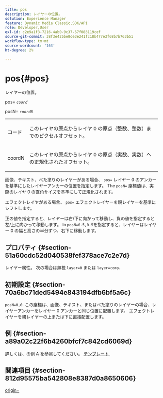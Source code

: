 ```yaml
---
title: pos
description: レイヤーの位置。
solution: Experience Manager
feature: Dynamic Media Classic,SDK/API
role: Developer,User
exl-id: c2e9a1f3-7216-4ab0-9c37-57f083119cef
source-git-commit: 38f3e425be0ce3e241fc18b477e3f68b7b763b51
workflow-type: tm+mt
source-wordcount: '163'
ht-degree: 2%

---
```


# pos{#pos}

レイヤーの位置。

pos= *`coord`*

posN= *`coordN`*

<table id="simpletable_754F76EE00BF4129B07502647FF172B7"> 
 <tr class="strow"> 
  <td class="stentry"> <p><span class="varname"> コード</span> </p> </td> 
  <td class="stentry"> <p>このレイヤの原点からレイヤ 0 の原点（整数、整数）までのピクセルオフセット。 </p></td> 
 </tr> 
 <tr class="strow"> 
  <td class="stentry"> <p><span class="varname"> coordN</span> </p></td> 
  <td class="stentry"> <p>このレイヤの原点からレイヤ 0 の原点（実数、実数）への正規化されたオフセット。 </p></td> 
 </tr> 
</table>

画像、テキスト、べた塗りのレイヤーがある場合、 `pos=` レイヤー 0 のアンカーを基準にしたレイヤーアンカーの位置を指定します。 The `posN=` 座標値は、実際のレイヤ 0 の直角サイズを基準にして正規化されます。

エフェクトレイヤがある場合、 `pos=` エフェクトレイヤーを親レイヤーを基準にシフトします。

正の値を指定すると、レイヤーは右/下に向かって移動し、負の値を指定すると左/上に向かって移動します。 In `posN=0.5,0.5`を指定すると、レイヤーはレイヤー 0 の幅と高さの半分ずつ、右下に移動します。

## プロパティ {#section-51a60cdc52d040538fef378ace7c2e7d}

レイヤー属性。 次の場合は無視 `layer=0` または `layer=comp`.

## 初期設定 {#section-70a6bc71ded5494e843194dfb6bf5a6c}

`posN=0,0`. この座標は、画像、テキスト、またはべた塗りのレイヤーの場合、レイヤーアンカーをレイヤー 0 アンカーと同じ位置に配置します。 エフェクトレイヤーを親レイヤーの上または下に直接配置します。

## 例 {#section-a89a02c22f6b4260bfcf7c842cd6069d}

詳しくは、の例 A を参照してください。 [テンプレート](../../../../../is-api/http-ref/image-serving-api-ref/c-http-protocol-reference/c-templates/c-templates.md#concept-3cd2d2adae0e41b2979b9640244d4d3e).

## 関連項目 {#section-812d95575ba542808e8387d0a8650606}

[origin=](../../../../../is-api/http-ref/image-serving-api-ref/c-http-protocol-reference/c-command-reference/r-origin.md#reference-e11c7ac06e2240cc884c3fec98f05138)
